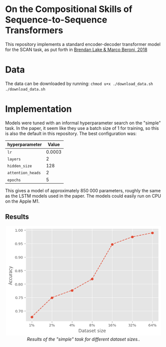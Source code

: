 # On the Compositional Skills of Sequence-to-Sequence Transformers

This repository implements a standard encoder-decoder transformer model for
the SCAN task, as put forth in [Brendan Lake & Marco Beroni, 2018](http://proceedings.mlr.press/v80/lake18a/lake18a.pdf)

# Data

The data can be downloaded by running:
`chmod u+x ./download_data.sh`
`./download_data.sh`
# Implementation

Models were tuned with an informal hyperparameter search on the "simple" task. In the paper, it seem like they use a batch size of 1 for training, so this is also the default in this repository. The best configuration was:

| hyperparameter    | Value  |
| ----------------- | ------ |
| `lr`              | 0.0003 |
| `layers`          | 2      |
| `hidden_size`     | 128    |
| `attention_heads` | 2      |
| `epochs`          | 5      |

This gives a model of approximately 850 000 parameters, roughly the same as the LSTM models used in the paper. The models could easily run on CPU on the Apple M1. 

## Results

<p align="center">
  <img width="500" height="350" src="./figs/simple.png">
  <br>
  <em>Results of the "simple" task for different dataset sizes..</em>
</p>







